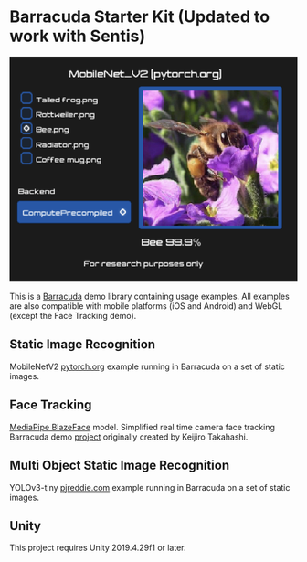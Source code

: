 # Barracuda Starter Kit (Updated to work with Sentis)

![MobileNetV2](Documentation~/images/mobilenet.png)

This is a [Barracuda](https://github.com/Unity-Technologies/barracuda-release) demo library containing usage examples. All examples are also compatible with mobile platforms (iOS and Android) and WebGL (except the Face Tracking demo). 

## Static Image Recognition

MobileNetV2 [pytorch.org](https://pytorch.org/hub/pytorch_vision_mobilenet_v2) example running in Barracuda on a set of static images. 

## Face Tracking 

[MediaPipe BlazeFace](https://sites.google.com/view/perception-cv4arvr/blazeface) model. Simplified real time camera face tracking Barracuda demo [project](https://github.com/keijiro/BlazeFaceBarracuda) originally created by Keijiro Takahashi.

## Multi Object Static Image Recognition

YOLOv3-tiny [pjreddie.com](https://pjreddie.com/darknet/yolo/) example running in Barracuda on a set of static images. 

## Unity

This project requires Unity 2019.4.29f1 or later.
